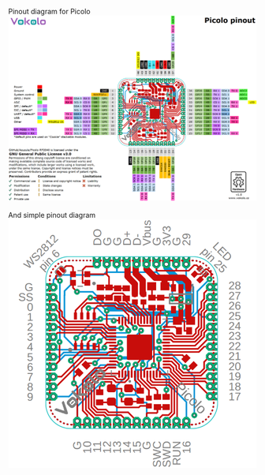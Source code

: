 Pinout diagram for Picolo<br>
![Picolo pinout v1.0](https://github.com/Azuzula/Picolo-RP2040/blob/main/Pinout/Picolo_pinout_v1.0.png)
<br><br>
And simple pinout diagram<br>
![Picolo pinout simple v1.0](https://github.com/Azuzula/Picolo-RP2040/blob/main/Pinout/Picolo_pinout_simple_v1.0.png)

